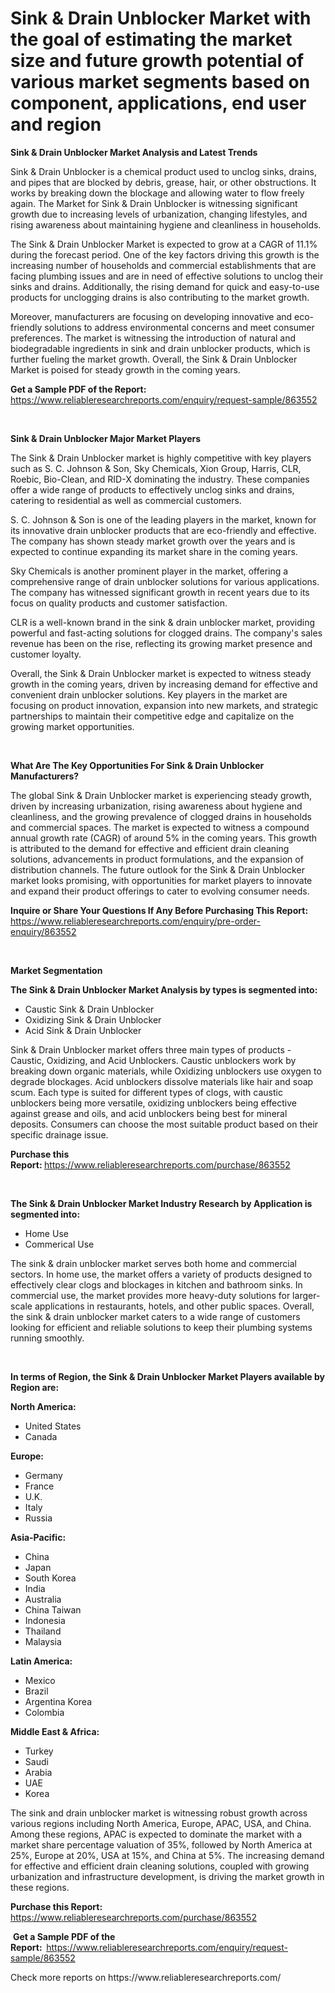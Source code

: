 <p><h1>Sink & Drain Unblocker Market with the goal of estimating the market size and future growth potential of various market segments based on component, applications, end user and region</h1></p><p><strong>Sink & Drain Unblocker Market Analysis and Latest Trends</strong></p>
<p><p>Sink & Drain Unblocker is a chemical product used to unclog sinks, drains, and pipes that are blocked by debris, grease, hair, or other obstructions. It works by breaking down the blockage and allowing water to flow freely again. The Market for Sink & Drain Unblocker is witnessing significant growth due to increasing levels of urbanization, changing lifestyles, and rising awareness about maintaining hygiene and cleanliness in households.</p><p>The Sink & Drain Unblocker Market is expected to grow at a CAGR of 11.1% during the forecast period. One of the key factors driving this growth is the increasing number of households and commercial establishments that are facing plumbing issues and are in need of effective solutions to unclog their sinks and drains. Additionally, the rising demand for quick and easy-to-use products for unclogging drains is also contributing to the market growth.</p><p>Moreover, manufacturers are focusing on developing innovative and eco-friendly solutions to address environmental concerns and meet consumer preferences. The market is witnessing the introduction of natural and biodegradable ingredients in sink and drain unblocker products, which is further fueling the market growth. Overall, the Sink & Drain Unblocker Market is poised for steady growth in the coming years.</p></p>
<p><strong>Get a Sample PDF of the Report:&nbsp;</strong> <a href="https://www.reliableresearchreports.com/enquiry/request-sample/863552">https://www.reliableresearchreports.com/enquiry/request-sample/863552</a></p>
<p>&nbsp;</p>
<p><strong>Sink & Drain Unblocker Major Market Players</strong></p>
<p><p>The Sink & Drain Unblocker market is highly competitive with key players such as S. C. Johnson & Son, Sky Chemicals, Xion Group, Harris, CLR, Roebic, Bio-Clean, and RID-X dominating the industry. These companies offer a wide range of products to effectively unclog sinks and drains, catering to residential as well as commercial customers.</p><p>S. C. Johnson & Son is one of the leading players in the market, known for its innovative drain unblocker products that are eco-friendly and effective. The company has shown steady market growth over the years and is expected to continue expanding its market share in the coming years.</p><p>Sky Chemicals is another prominent player in the market, offering a comprehensive range of drain unblocker solutions for various applications. The company has witnessed significant growth in recent years due to its focus on quality products and customer satisfaction.</p><p>CLR is a well-known brand in the sink & drain unblocker market, providing powerful and fast-acting solutions for clogged drains. The company's sales revenue has been on the rise, reflecting its growing market presence and customer loyalty.</p><p>Overall, the Sink & Drain Unblocker market is expected to witness steady growth in the coming years, driven by increasing demand for effective and convenient drain unblocker solutions. Key players in the market are focusing on product innovation, expansion into new markets, and strategic partnerships to maintain their competitive edge and capitalize on the growing market opportunities.</p></p>
<p>&nbsp;</p>
<p><strong>What Are The Key Opportunities For Sink & Drain Unblocker Manufacturers?</strong></p>
<p><p>The global Sink & Drain Unblocker market is experiencing steady growth, driven by increasing urbanization, rising awareness about hygiene and cleanliness, and the growing prevalence of clogged drains in households and commercial spaces. The market is expected to witness a compound annual growth rate (CAGR) of around 5% in the coming years. This growth is attributed to the demand for effective and efficient drain cleaning solutions, advancements in product formulations, and the expansion of distribution channels. The future outlook for the Sink & Drain Unblocker market looks promising, with opportunities for market players to innovate and expand their product offerings to cater to evolving consumer needs.</p></p>
<p><strong>Inquire or Share Your Questions If Any Before Purchasing This Report:</strong> <a href="https://www.reliableresearchreports.com/enquiry/pre-order-enquiry/863552">https://www.reliableresearchreports.com/enquiry/pre-order-enquiry/863552</a></p>
<p>&nbsp;</p>
<p><strong>Market Segmentation</strong></p>
<p><strong>The Sink & Drain Unblocker Market Analysis by types is segmented into:</strong></p>
<p><ul><li>Caustic Sink & Drain Unblocker</li><li>Oxidizing Sink & Drain Unblocker</li><li>Acid Sink & Drain Unblocker</li></ul></p>
<p><p>Sink & Drain Unblocker market offers three main types of products - Caustic, Oxidizing, and Acid Unblockers. Caustic unblockers work by breaking down organic materials, while Oxidizing unblockers use oxygen to degrade blockages. Acid unblockers dissolve materials like hair and soap scum. Each type is suited for different types of clogs, with caustic unblockers being more versatile, oxidizing unblockers being effective against grease and oils, and acid unblockers being best for mineral deposits. Consumers can choose the most suitable product based on their specific drainage issue.</p></p>
<p><strong>Purchase this Report:&nbsp;</strong><a href="https://www.reliableresearchreports.com/purchase/863552">https://www.reliableresearchreports.com/purchase/863552</a></p>
<p>&nbsp;</p>
<p><strong>The Sink & Drain Unblocker Market Industry Research by Application is segmented into:</strong></p>
<p><ul><li>Home Use</li><li>Commerical Use</li></ul></p>
<p><p>The sink & drain unblocker market serves both home and commercial sectors. In home use, the market offers a variety of products designed to effectively clear clogs and blockages in kitchen and bathroom sinks. In commercial use, the market provides more heavy-duty solutions for larger-scale applications in restaurants, hotels, and other public spaces. Overall, the sink & drain unblocker market caters to a wide range of customers looking for efficient and reliable solutions to keep their plumbing systems running smoothly.</p></p>
<p>&nbsp;</p>
<p><strong>In terms of Region, the Sink & Drain Unblocker Market Players available by Region are:</strong></p>
<p>
    <p> <strong> North America: </strong>
        <ul>
            <li>United States</li>
            <li>Canada</li>
        </ul>
        </p> 
    <p> <strong> Europe: </strong>
        <ul>
            <li>Germany</li>
            <li>France</li>
            <li>U.K.</li>
            <li>Italy</li>
            <li>Russia</li>
        </ul>
        </p> 
    <p> <strong> Asia-Pacific: </strong>
        <ul>
            <li>China</li>
            <li>Japan</li>
            <li>South Korea</li>
            <li>India</li>
            <li>Australia</li>
            <li>China Taiwan</li>
            <li>Indonesia</li>
            <li>Thailand</li>
            <li>Malaysia</li>
        </ul>
        </p> 
    <p> <strong> Latin America: </strong>
        <ul>
            <li>Mexico</li>
            <li>Brazil</li>
            <li>Argentina Korea</li>
            <li>Colombia</li>
        </ul>
        </p> 
    <p> <strong> Middle East & Africa: </strong>
        <ul>
            <li>Turkey</li>
            <li>Saudi</li>
            <li>Arabia</li>
            <li>UAE</li>
            <li>Korea</li>
        </ul>
    </p>
    </p>
<p><p>The sink and drain unblocker market is witnessing robust growth across various regions including North America, Europe, APAC, USA, and China. Among these regions, APAC is expected to dominate the market with a market share percentage valuation of 35%, followed by North America at 25%, Europe at 20%, USA at 15%, and China at 5%. The increasing demand for effective and efficient drain cleaning solutions, coupled with growing urbanization and infrastructure development, is driving the market growth in these regions.</p></p>
<p><strong>Purchase this Report: </strong><a href="https://www.reliableresearchreports.com/purchase/863552">https://www.reliableresearchreports.com/purchase/863552</a></p>
<p>&nbsp;<strong>Get a Sample PDF of the Report:&nbsp;&nbsp;</strong><a href="https://www.reliableresearchreports.com/enquiry/request-sample/863552">https://www.reliableresearchreports.com/enquiry/request-sample/863552</a></p>
<p><strong></strong></p>
<p>Check more reports on https://www.reliableresearchreports.com/</p>